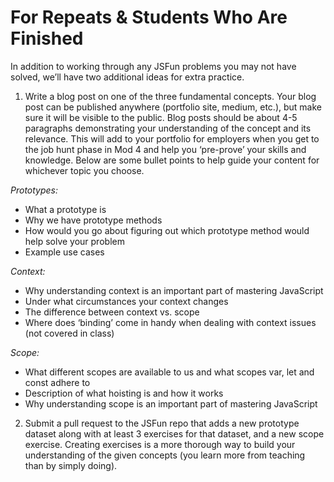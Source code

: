 # For Repeats & Students Who Are Finished

In addition to working through any JSFun problems you may not have solved, we’ll have two additional ideas for extra practice.

1. Write a blog post on one of the three fundamental concepts. Your blog post can be published anywhere (portfolio site, medium, etc.), but make sure it will be visible to the public. Blog posts should be about 4-5 paragraphs demonstrating your understanding of the concept and its relevance. This will add to your portfolio for employers when you get to the job hunt phase in Mod 4 and help you ‘pre-prove’ your skills and knowledge. Below are some bullet points to help guide your content for whichever topic you choose.

*Prototypes:*
* What a prototype is
* Why we have prototype methods
* How would you go about figuring out which prototype method would help solve your problem
* Example use cases

*Context:*
* Why understanding context is an important part of mastering JavaScript
* Under what circumstances your context changes
* The difference between context vs. scope
* Where does ‘binding’ come in handy when dealing with context issues (not covered in class)

*Scope:*
* What different scopes are available to us and what scopes var, let and const adhere to
* Description of what hoisting is and how it works
* Why understanding scope is an important part of mastering JavaScript


2. Submit a pull request to the JSFun repo that adds a new prototype dataset along with at least 3 exercises for that dataset, and a new scope exercise. Creating exercises is a more thorough way to build your understanding of the given concepts (you learn more from teaching than by simply doing).
